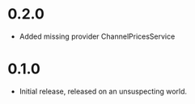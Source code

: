 # 0.2.0
- Added missing provider ChannelPricesService

# 0.1.0
- Initial release, released on an unsuspecting world.
```
